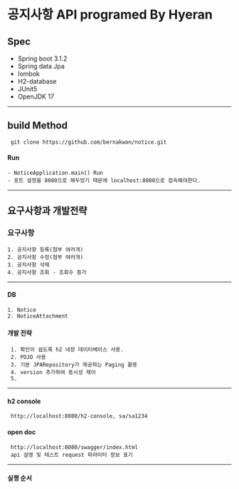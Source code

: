 공지사항 API
programed By Hyeran 
==================================
## Spec
- Spring boot 3.1.2
- Spring data Jpa
- lombok
- H2-database
- JUnit5
- OpenJDK 17
--------------------------------------------
## build Method

     git clone https://github.com/bernakwon/notice.git

#### Run
    - NoticeApplication.main() Run
    - 포트 설정을 8080으로 해두었기 때문에 localhost:8080으로 접속해야한다.

--------------------------------------------
## 요구사항과 개발전략

 ### 요구사항 
    1. 공지사항 등록(첨부 여러개)
    2. 공지사항 수정(첨부 여러개)
    3. 공지사항 삭제
    4. 공지사항 조회 - 조회수 증가
-------------------------------------------

  #### DB
    1. Notice
    2. NoticeAttachment
   
  #### 개발 전략
   
     1. 확인이 쉽도록 h2 내장 데이터베이스 사용.
     2. POJO 사용 
     3. 기본 JPARepository가 제공하는 Paging 활용 
     4. version 추가하여 동시성 제어
     5.  

     
---------------------------------------------------

   #### h2 console
     http://localhost:8080/h2-console, sa/sa1234

   #### open doc
     http://localhost:8080/swagger/index.html
     api 설명 및 테스트 request 파라미터 정보 표기     
  
---------------------------------------------  

  #### 실행 순서

